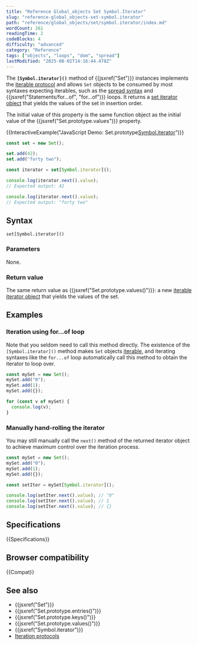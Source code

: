 ```yaml
---
title: "Reference Global_objects Set Symbol.Iterator"
slug: "reference-global_objects-set-symbol.iterator"
path: "reference/global_objects/set/symbol.iterator/index.md"
wordCount: 261
readingTime: 2
codeBlocks: 4
difficulty: "advanced"
category: "Reference"
tags: ["objects", "loops", "dom", "spread"]
lastModified: "2025-08-02T14:16:44.478Z"
---
```



The **`[Symbol.iterator]()`** method of {{jsxref("Set")}} instances implements the [iterable protocol](/en-US/docs/Web/JavaScript/Reference/Iteration_protocols) and allows `Set` objects to be consumed by most syntaxes expecting iterables, such as the [spread syntax](/en-US/docs/Web/JavaScript/Reference/Operators/Spread_syntax) and {{jsxref("Statements/for...of", "for...of")}} loops. It returns a [set iterator object](/en-US/docs/Web/JavaScript/Reference/Global_Objects/Iterator) that yields the values of the set in insertion order.

The initial value of this property is the same function object as the initial value of the {{jsxref("Set.prototype.values")}} property.

{{InteractiveExample("JavaScript Demo: Set.prototype[Symbol.iterator]()")}}

```js interactive-example
const set = new Set();

set.add(42);
set.add("forty two");

const iterator = set[Symbol.iterator]();

console.log(iterator.next().value);
// Expected output: 42

console.log(iterator.next().value);
// Expected output: "forty two"
```

## Syntax

```js-nolint
set[Symbol.iterator]()
```

### Parameters

None.

### Return value

The same return value as {{jsxref("Set.prototype.values()")}}: a new [iterable iterator object](/en-US/docs/Web/JavaScript/Reference/Global_Objects/Iterator) that yields the values of the set.

## Examples

### Iteration using for...of loop

Note that you seldom need to call this method directly. The existence of the `[Symbol.iterator]()` method makes `Set` objects [iterable](/en-US/docs/Web/JavaScript/Reference/Iteration_protocols#the_iterable_protocol), and iterating syntaxes like the `for...of` loop automatically call this method to obtain the iterator to loop over.

```js
const mySet = new Set();
mySet.add("0");
mySet.add(1);
mySet.add({});

for (const v of mySet) {
  console.log(v);
}
```

### Manually hand-rolling the iterator

You may still manually call the `next()` method of the returned iterator object to achieve maximum control over the iteration process.

```js
const mySet = new Set();
mySet.add("0");
mySet.add(1);
mySet.add({});

const setIter = mySet[Symbol.iterator]();

console.log(setIter.next().value); // "0"
console.log(setIter.next().value); // 1
console.log(setIter.next().value); // {}
```

## Specifications

{{Specifications}}

## Browser compatibility

{{Compat}}

## See also

- {{jsxref("Set")}}
- {{jsxref("Set.prototype.entries()")}}
- {{jsxref("Set.prototype.keys()")}}
- {{jsxref("Set.prototype.values()")}}
- {{jsxref("Symbol.iterator")}}
- [Iteration protocols](/en-US/docs/Web/JavaScript/Reference/Iteration_protocols)

